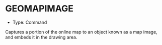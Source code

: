 # GEOMAPIMAGE

- Type: Command

Captures a portion of the online map to an object known as a map image, and embeds it in the drawing area.
